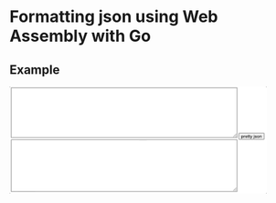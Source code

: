 # Formatting json using Web Assembly with Go

## Example
<img src="./docs/example.gif" width="450" />